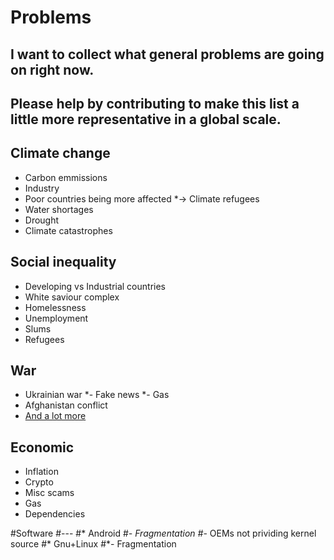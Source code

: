 # Problems

I want to collect what general problems are going on right now.
---
Please help by contributing to make this list a little more representative in a global scale.
---

Climate change
---
* Carbon emmissions
* Industry
* Poor countries being more affected
*-> Climate refugees
* Water shortages
* Drought
* Climate catastrophes

Social inequality
---
* Developing vs Industrial countries
* White saviour complex
* Homelessness
* Unemployment
* Slums
* Refugees

War
---
* Ukrainian war
*- Fake news
*- Gas
* Afghanistan conflict
* [And a lot more](https://en.wikipedia.org/wiki/List_of_ongoing_armed_conflicts)

Economic
---
* Inflation
* Crypto
* Misc scams
* Gas
* Dependencies

#Software
#---
#* Android
#*- Fragmentation
#*- OEMs not prividing kernel source
#* Gnu+Linux
#*- Fragmentation
